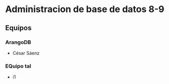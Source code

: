 # Administracion de base de datos 8-9

## Equipos

### ArangoDB

* César Sáenz

### EQuipo tal
* i1

